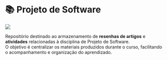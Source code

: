 # 📚 Projeto de Software

<div>
<img src="livro.gif"  align="center" style="width: 100% alt="Descrição do gif" />
</div>

Repositório destinado ao armazenamento de **resenhas de artigos** e **atividades** relacionadas à disciplina de Projeto de Software.  
O objetivo é centralizar os materiais produzidos durante o curso, facilitando o acompanhamento e organização do aprendizado.

